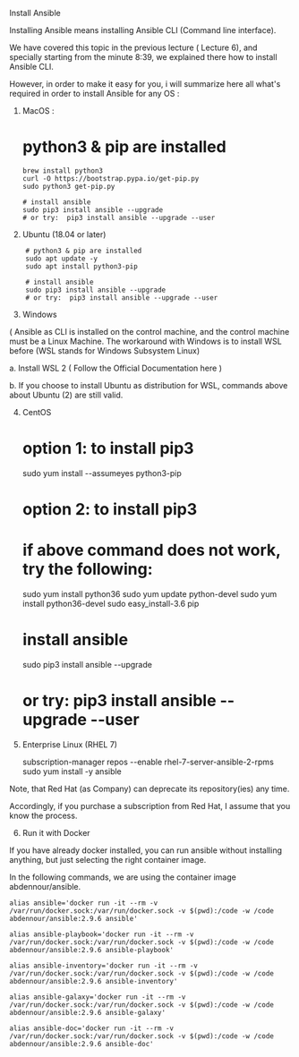 Install Ansible

Installing Ansible means installing Ansible CLI (Command line interface).

We have covered this topic in the previous lecture ( Lecture 6), and specially starting from the minute 8:39, we explained there how to install Ansible CLI.

However, in order to make it easy for you, i will summarize here all what's required in order to install Ansible for any OS : 
1. MacOS :

    # python3 & pip are installed
    ```
    brew install python3
    curl -O https://bootstrap.pypa.io/get-pip.py
    sudo python3 get-pip.py
     
    # install ansible
    sudo pip3 install ansible --upgrade
    # or try:  pip3 install ansible --upgrade --user
    ```

2. Ubuntu (18.04 or later)
```
    # python3 & pip are installed
    sudo apt update -y
    sudo apt install python3-pip
     
    # install ansible
    sudo pip3 install ansible --upgrade
    # or try:  pip3 install ansible --upgrade --user
```

3. Windows

( Ansible as CLI is installed on the control machine, and the control machine must be a Linux Machine. The workaround with Windows is to install WSL before (WSL stands for Windows Subsystem Linux)

a. Install WSL 2 ( Follow the Official Documentation here )

b. If you choose to install Ubuntu as distribution for WSL, commands above about Ubuntu (2) are still valid.


4. CentOS

    # option 1: to install pip3
    sudo yum install --assumeyes python3-pip
    # option 2: to install pip3
    # if above command does not work, try the following:
    sudo yum install python36
    sudo yum update python-devel
    sudo yum install python36-devel
    sudo easy_install-3.6 pip
     
    # install ansible
    sudo pip3 install ansible --upgrade
    # or try:  pip3 install ansible --upgrade --user


5. Enterprise Linux (RHEL 7)


    subscription-manager repos --enable rhel-7-server-ansible-2-rpms
    sudo yum install -y ansible

Note, that Red Hat (as Company) can deprecate its repository(ies) any time.

Accordingly, if you purchase a subscription from Red Hat, I assume that you know the process.


6. Run it with Docker


If you have already docker installed, you can run ansible without installing anything, but just selecting the right container image.

In the following commands, we are using the container image abdennour/ansible.


    alias ansible='docker run -it --rm -v /var/run/docker.sock:/var/run/docker.sock -v $(pwd):/code -w /code abdennour/ansible:2.9.6 ansible'
     
    alias ansible-playbook='docker run -it --rm -v /var/run/docker.sock:/var/run/docker.sock -v $(pwd):/code -w /code abdennour/ansible:2.9.6 ansible-playbook'
     
    alias ansible-inventory='docker run -it --rm -v /var/run/docker.sock:/var/run/docker.sock -v $(pwd):/code -w /code  abdennour/ansible:2.9.6 ansible-inventory'
     
    alias ansible-galaxy='docker run -it --rm -v /var/run/docker.sock:/var/run/docker.sock -v $(pwd):/code -w /code abdennour/ansible:2.9.6 ansible-galaxy'
     
    alias ansible-doc='docker run -it --rm -v /var/run/docker.sock:/var/run/docker.sock -v $(pwd):/code -w /code abdennour/ansible:2.9.6 ansible-doc'
